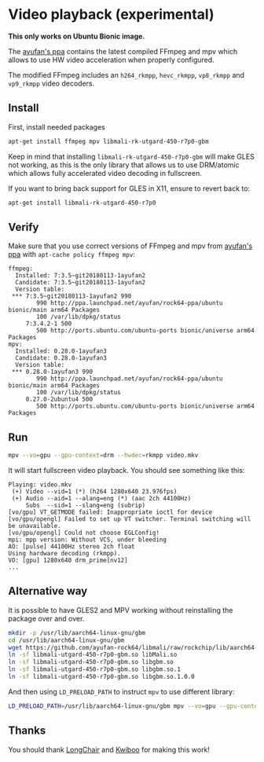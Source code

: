 # Video playback (experimental)

**This only works on Ubuntu Bionic image.**

The [ayufan's ppa](https://launchpad.net/~ayufan/+archive/ubuntu/rock64-ppa) contains the latest compiled FFmpeg and mpv which allows to use HW video acceleration when properly configured.

The modified FFmpeg includes an `h264_rkmpp`, `hevc_rkmpp`, `vp8_rkmpp` and `vp9_rkmpp` video decoders.

## Install

First, install needed packages

```bash
apt-get install ffmpeg mpv libmali-rk-utgard-450-r7p0-gbm
```

Keep in mind that installing `libmali-rk-utgard-450-r7p0-gbm` will make GLES not working, as this is the only library that allows us to use DRM/atomic which allows fully accelerated video decoding in fullscreen.

If you want to bring back support for GLES in X11, ensure to revert back to:

```bash
apt-get install libmali-rk-utgard-450-r7p0
```

## Verify

Make sure that you use correct versions of FFmpeg and mpv from [ayufan's ppa](https://launchpad.net/~ayufan/+archive/ubuntu/rock64-ppa) with `apt-cache policy ffmpeg mpv`:

```text
ffmpeg:
  Installed: 7:3.5~git20180113-1ayufan2
  Candidate: 7:3.5~git20180113-1ayufan2
  Version table:
 *** 7:3.5~git20180113-1ayufan2 990
        990 http://ppa.launchpad.net/ayufan/rock64-ppa/ubuntu bionic/main arm64 Packages
        100 /var/lib/dpkg/status
     7:3.4.2-1 500
        500 http://ports.ubuntu.com/ubuntu-ports bionic/universe arm64 Packages
mpv:
  Installed: 0.28.0-1ayufan3
  Candidate: 0.28.0-1ayufan3
  Version table:
 *** 0.28.0-1ayufan3 990
        990 http://ppa.launchpad.net/ayufan/rock64-ppa/ubuntu bionic/main arm64 Packages
        100 /var/lib/dpkg/status
     0.27.0-2ubuntu4 500
        500 http://ports.ubuntu.com/ubuntu-ports bionic/universe arm64 Packages
```

## Run

```bash
mpv --vo=gpu --gpu-context=drm --hwdec=rkmpp video.mkv
```

It will start fullscreen video playback. You should see something like this:

```text
Playing: video.mkv
 (+) Video --vid=1 (*) (h264 1280x640 23.976fps)
 (+) Audio --aid=1 --alang=eng (*) (aac 2ch 44100Hz)
     Subs  --sid=1 --slang=eng (subrip)
[vo/gpu] VT_GETMODE failed: Inappropriate ioctl for device
[vo/gpu/opengl] Failed to set up VT switcher. Terminal switching will be unavailable.
[vo/gpu/opengl] Could not choose EGLConfig!
mpi: mpp version: Without VCS, under bleeding
AO: [pulse] 44100Hz stereo 2ch float
Using hardware decoding (rkmpp).
VO: [gpu] 1280x640 drm_prime[nv12]
...
```

## Alternative way

It is possible to have GLES2 and MPV working without reinstalling the package over and over.

```bash
mkdir -p /usr/lib/aarch64-linux-gnu/gbm
cd /usr/lib/aarch64-linux-gnu/gbm
wget https://github.com/ayufan-rock64/libmali/raw/rockchip/lib/aarch64-linux-gnu/libmali-utgard-450-r7p0-gbm.so
ln -sf libmali-utgard-450-r7p0-gbm.so libMali.so
ln -sf libmali-utgard-450-r7p0-gbm.so libgbm.so
ln -sf libmali-utgard-450-r7p0-gbm.so libgbm.so.1
ln -sf libmali-utgard-450-r7p0-gbm.so libgbm.so.1.0.0
```

And then using `LD_PRELOAD_PATH` to instruct `mpv` to use different library:

```bash
LD_PRELOAD_PATH=/usr/lib/aarch64-linux-gnu/gbm mpv --vo=gpu --gpu-context=drm --hwdec=rkmpp video.mkv
```

## Thanks

You should thank [LongChair](https://github.com/LongChair) and [Kwiboo](https://github.com/Kwiboo/) for making this work!

